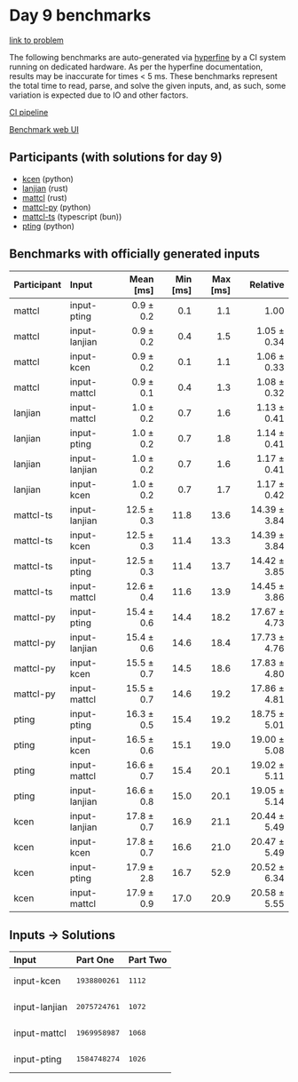 # Day 9 benchmarks

[link to problem](https://adventofcode.com/2023/day/9)

The following benchmarks are auto-generated via
[hyperfine](https://github.com/sharkdp/hyperfine) by a CI system running on
dedicated hardware. As per the hyperfine documentation, results may be
inaccurate for times < 5 ms. These benchmarks represent the total time to read,
parse, and solve the given inputs, and, as such, some variation is expected due
to IO and other factors.

[CI pipeline](http://ci.papercode.net:8080/teams/main/pipelines/aoc2023)

[Benchmark web UI](https://aoc.ancalagon.black)


## Participants (with solutions for day 9)

- [kcen](https://github.com/kcen/aoc2023) (python)
- [lanjian](https://github.com/lanjian/aoc-2023) (rust)
- [mattcl](https://github.com/mattcl/aoc2023) (rust)
- [mattcl-py](https://github.com/mattcl/aoc2023-py) (python)
- [mattcl-ts](https://github.com/mattcl/aoc2023-js) (typescript (bun))
- [pting](https://github.com/pting/aoc2023) (python)


## Benchmarks with officially generated inputs

| Participant | Input | Mean [ms] | Min [ms] | Max [ms] | Relative |
|:---|:---|---:|---:|---:|---:|
| mattcl | input-pting | 0.9 ± 0.2 | 0.1 | 1.1 | 1.00 |
| mattcl | input-lanjian | 0.9 ± 0.2 | 0.4 | 1.5 | 1.05 ± 0.34 |
| mattcl | input-kcen | 0.9 ± 0.2 | 0.1 | 1.1 | 1.06 ± 0.33 |
| mattcl | input-mattcl | 0.9 ± 0.1 | 0.4 | 1.3 | 1.08 ± 0.32 |
| lanjian | input-mattcl | 1.0 ± 0.2 | 0.7 | 1.6 | 1.13 ± 0.41 |
| lanjian | input-pting | 1.0 ± 0.2 | 0.7 | 1.8 | 1.14 ± 0.41 |
| lanjian | input-lanjian | 1.0 ± 0.2 | 0.7 | 1.6 | 1.17 ± 0.41 |
| lanjian | input-kcen | 1.0 ± 0.2 | 0.7 | 1.7 | 1.17 ± 0.42 |
| mattcl-ts | input-lanjian | 12.5 ± 0.3 | 11.8 | 13.6 | 14.39 ± 3.84 |
| mattcl-ts | input-kcen | 12.5 ± 0.3 | 11.4 | 13.3 | 14.39 ± 3.84 |
| mattcl-ts | input-pting | 12.5 ± 0.3 | 11.4 | 13.7 | 14.42 ± 3.85 |
| mattcl-ts | input-mattcl | 12.6 ± 0.4 | 11.6 | 13.9 | 14.45 ± 3.86 |
| mattcl-py | input-pting | 15.4 ± 0.6 | 14.4 | 18.2 | 17.67 ± 4.73 |
| mattcl-py | input-lanjian | 15.4 ± 0.6 | 14.6 | 18.4 | 17.73 ± 4.76 |
| mattcl-py | input-kcen | 15.5 ± 0.7 | 14.5 | 18.6 | 17.83 ± 4.80 |
| mattcl-py | input-mattcl | 15.5 ± 0.7 | 14.6 | 19.2 | 17.86 ± 4.81 |
| pting | input-pting | 16.3 ± 0.5 | 15.4 | 19.2 | 18.75 ± 5.01 |
| pting | input-kcen | 16.5 ± 0.6 | 15.1 | 19.0 | 19.00 ± 5.08 |
| pting | input-mattcl | 16.6 ± 0.7 | 15.4 | 20.1 | 19.02 ± 5.11 |
| pting | input-lanjian | 16.6 ± 0.8 | 15.0 | 20.1 | 19.05 ± 5.14 |
| kcen | input-lanjian | 17.8 ± 0.7 | 16.9 | 21.1 | 20.44 ± 5.49 |
| kcen | input-kcen | 17.8 ± 0.7 | 16.6 | 21.0 | 20.47 ± 5.49 |
| kcen | input-pting | 17.9 ± 2.8 | 16.7 | 52.9 | 20.52 ± 6.34 |
| kcen | input-mattcl | 17.9 ± 0.9 | 17.0 | 20.9 | 20.58 ± 5.55 |


## Inputs -> Solutions

| Input | Part One | Part Two |
|:---|:---|:---|
|input-kcen|<pre>1938800261</pre>|<pre>1112</pre>|
|input-lanjian|<pre>2075724761</pre>|<pre>1072</pre>|
|input-mattcl|<pre>1969958987</pre>|<pre>1068</pre>|
|input-pting|<pre>1584748274</pre>|<pre>1026</pre>|